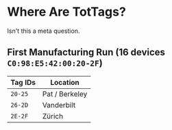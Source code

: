 Where Are TotTags?
==================

Isn't this a meta question.


First Manufacturing Run (16 devices `C0:98:E5:42:00:20-2F`)
-----------------------------------------------------------

| Tag IDs  | Location
|----------|------------------------
| `20-25`  | Pat / Berkeley
| `26-2D`  | Vanderbilt
| `2E-2F`  | Zürich
